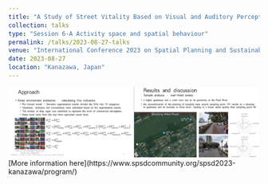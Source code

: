 ```yaml
---
title: "A Study of Street Vitality Based on Visual and Auditory Perception: A Case Study of Historic Urban Areas in Guangzhou, China"
collection: talks
type: "Session 6-A Activity space and spatial behaviour"
permalink: /talks/2023-08-27-talks
venue: "International Conference 2023 on Spatial Planning and Sustainable Development"
date: 2023-08-27
location: "Kanazawa, Japan"
---
```

<img src='/images/talks1.png'>
[More information here](https://www.spsdcommunity.org/spsd2023-kanazawa/program/)

